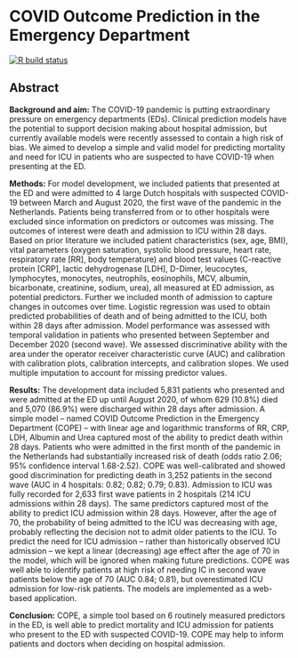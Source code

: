 # COVID Outcome Prediction in the Emergency Department
<!-- badges: start -->
[![R build status](https://github.com/mi-erasmusmc/COPE/workflows/run-tests/badge.svg)](https://github.com/mi-erasmusmc/COPE/actions)
<!-- badges: end -->

## Abstract

**Background and aim:** The COVID-19 pandemic is putting extraordinary pressure on emergency departments (EDs). Clinical prediction models have the potential to support decision making about hospital admission, but currently available models were recently assessed to contain a high risk of bias. We aimed to develop a simple and valid model for predicting mortality and need for ICU in patients who are suspected to have COVID-19 when presenting at the ED.

**Methods:** For model development, we included patients that presented at the ED and were admitted to 4 large Dutch hospitals with suspected COVID-19 between March and August 2020, the first wave of the pandemic in the Netherlands. Patients being transferred from or to other hospitals were excluded since information on predictors or outcomes was missing. The outcomes of interest were death and admission to ICU within 28 days. Based on prior literature we included patient characteristics (sex, age, BMI), vital parameters (oxygen saturation, systolic blood pressure, heart rate, respiratory rate [RR], body temperature) and blood test values (C-reactive protein [CRP], lactic dehydrogenase [LDH], D-Dimer, leucocytes, lymphocytes, monocytes, neutrophils, eosinophils, MCV, albumin, bicarbonate, creatinine, sodium, urea), all measured at ED admission, as potential predictors. Further we included month of admission to capture changes in outcomes over time. Logistic regression was used to obtain predicted probabilities of death and of being admitted to the ICU, both within 28 days after admission. Model performance was assessed with temporal validation in patients who presented between September and December 2020 (second wave). We assessed discriminative ability with the area under the operator receiver characteristic curve (AUC) and calibration with calibration plots, calibration intercepts, and calibration slopes. We used multiple imputation to account for missing predictor values.

**Results:** The development data included 5,831 patients who presented and were admitted at the ED up until August 2020, of whom 629 (10.8%) died and 5,070 (86.9%) were discharged within 28 days after admission. A simple model – named COVID Outcome Prediction in the Emergency Department (COPE) – with linear age and logarithmic transforms of RR, CRP, LDH, Albumin and Urea captured most of the ability to predict death within 28 days. Patients who were admitted in the first month of the pandemic in the Netherlands had substantially increased risk of death (odds ratio 2.06; 95% confidence interval 1.68-2.52). COPE was well-calibrated and showed good discrimination for predicting death in 3,252 patients in the second wave (AUC in 4 hospitals: 0.82; 0.82; 0.79; 0.83). Admission to ICU was fully recorded for 2,633 first wave patients in 2 hospitals (214 ICU admissions within 28 days). The same predictors captured most of the ability to predict ICU admission within 28 days. However, after the age of 70, the probability of being admitted to the ICU was decreasing with age, probably reflecting the decision not to admit older patients to the ICU. To predict the need for ICU admission – rather than historically observed ICU admission – we kept a linear (decreasing) age effect after the age of 70 in the model, which will be ignored when making future predictions. COPE was well able to identify patients at high risk of needing IC in second wave patients below the age of 70 (AUC 0.84; 0.81), but overestimated ICU admission for low-risk patients. The models are implemented as a web-based application.

**Conclusion:** COPE, a simple tool based on 6 routinely measured predictors in the ED, is well able to predict mortality and ICU admission for patients who present to the ED with suspected COVID-19. COPE may help to inform patients and doctors when deciding on hospital admission.

